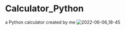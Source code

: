 # Calculator_Python
a Python calculator created by me 
![2022-06-06_18-45](https://user-images.githubusercontent.com/96800858/172216338-c3569bbf-c7d6-4b00-9ed8-c9f493677822.png)
